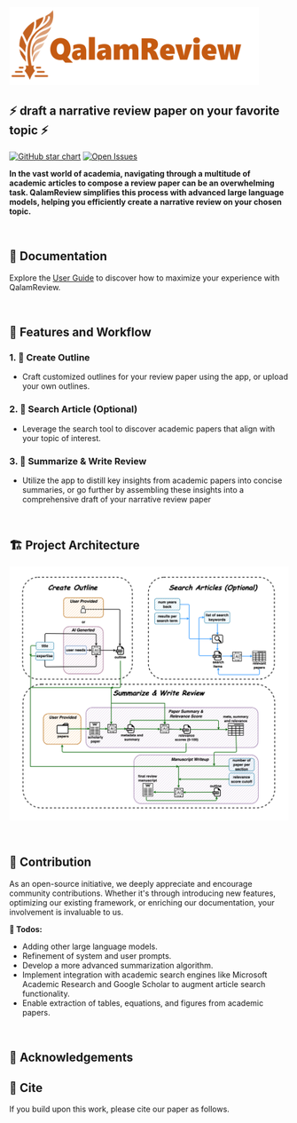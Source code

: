 <img src="files/logo.png" width="450" height="140">

## ⚡ **draft a narrative review paper on your favorite topic** ⚡

[![GitHub star chart](https://img.shields.io/github/stars/Ahmed-0357/QalamReview?style=social)](https://star-history.com/#Ahmed-0357/QalamReview)
[![Open Issues](https://img.shields.io/github/issues-raw/Ahmed-0357/QalamReview)](https://github.com/Ahmed-0357/QalamReview/issues)



**In the vast world of academia, navigating through a multitude of academic articles to compose a review paper can be an overwhelming task. QalamReview simplifies this process with advanced large language models, helping you efficiently create a narrative review on your chosen topic.**

<br>

## **📖 Documentation**

Explore the [User Guide](docs/user_guide.md) to discover how to maximize your experience with QalamReview.

<br>

## **🚀 Features and Workflow**

### **1. 📝 Create Outline**

- Craft customized outlines for your review paper using the app, or upload your own outlines.

### **2. 🔎 Search Article (Optional)**

- Leverage the search tool to discover academic papers that align with your topic of interest.
  
### **3. 📜 Summarize & Write Review**

- Utilize the app to distill key insights from academic papers into concise summaries, or go further by assembling these insights into a comprehensive draft of your narrative review paper

<br>

## **🏗️ Project Architecture**

![sketch](./docs/pics/project_architecture.png)

<br>

## **🤝 Contribution**

As an open-source initiative, we deeply appreciate and encourage community contributions. Whether it's through introducing new features, optimizing our existing framework, or enriching our documentation, your involvement is invaluable to us.

**🎯 Todos:**

- Adding other large language models.
- Refinement of system and user prompts.
- Develop a more advanced summarization algorithm.
- Implement integration with academic search engines like Microsoft Academic Research and Google Scholar to augment article search functionality.
- Enable extraction of tables, equations, and figures from academic papers.

<br>

## **🌟 Acknowledgements**





## **📌 Cite**

If you build upon this work, please cite our paper as follows.
```
```
